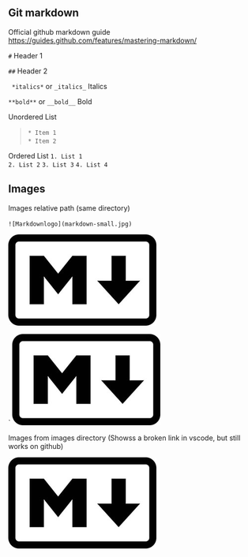 ## Git markdown ##

Official github markdown guide https://guides.github.com/features/mastering-markdown/

` # ` Header 1 

` ## ` Header 2 

` *italics*` or ` _italics_ ` Italics 

` **bold** ` or ` __bold__ ` Bold 


Unordered List 
> ` * Item 1 `  
> ` * Item 2 ` 

Ordered List 
` 1. List 1 `    
` 2. List 2 `
` 3. List 3 ` 
` 4. List 4 ` 

## Images ## 

Images relative path (same directory)

` ![Markdownlogo](markdown-small.jpg) `

![Markdownlogo](markdown-small.jpg)

` ![Markdownlogo](/images/markdown-small.jpg)

Images from images directory (Showss a broken link in vscode, but still works on github) 

![Markdownlogo](/images/markdown-small.jpg)








